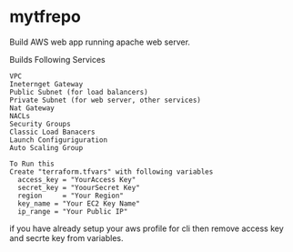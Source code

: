 # mytfrepo
Build AWS web app running apache web server.


Builds Following Services

    VPC
    Ineternget Gateway
    Public Subnet (for load balancers)
    Private Subnet (for web server, other services)
    Nat Gateway
    NACLs
    Security Groups
    Classic Load Banacers
    Launch Configuriguration
    Auto Scaling Group
    
    To Run this
    Create "terraform.tfvars" with following variables
      access_key = "YourAccess Key"
      secret_key = "YoourSecret Key"
      region     = "Your Region"
      key_name = "Your EC2 Key Name"
      ip_range = "Your Public IP"

if you have already setup your aws profile for cli then remove access key and secrte key from variables.

